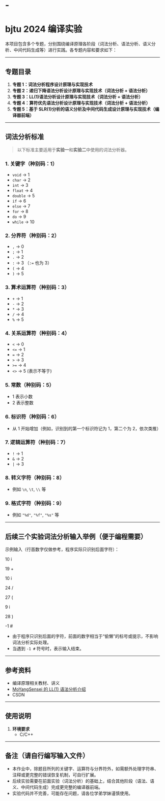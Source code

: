 # -
# bjtu  2024 编译实验

本项目包含多个专题，分别围绕编译原理各阶段（词法分析、语法分析、语义分析、中间代码生成等）进行实践。各专题内容和要求如下：

---

## 专题目录

1. **专题 1：词法分析程序设计原理与实现技术**  
2. **专题 2：递归下降语法分析设计原理与实现技术（词法分析 + 语法分析）**  
3. **专题 3：LL(1)语法分析设计原理与实现技术（词法分析 + 语法分析）**  
4. **专题 4：算符优先语法分析设计原理与实现技术（词法分析 + 语法分析）**  
5. **专题 5：基于 SLR(1)分析的语义分析及中间代码生成设计原理与实现技术（编译器前端）**

---

## 词法分析标准

> 以下标准主要适用于**实验一**和**实验二**中使用的词法分析器。

### 1. 关键字（种别码：1）
- `void` → 1  
- `char` → 2  
- `int` → 3  
- `float` → 4  
- `double` → 5  
- `if` → 6  
- `else` → 7  
- `for` → 8  
- `do` → 9  
- `while` → 10  

### 2. 分界符（种别码：2）
- `,` → 0  
- `;` → 1  
- `.` → 2  
- `:` → 3 （`:=` 也为 3）  
- `(` → 4  
- `)` → 5  

### 3. 算术运算符（种别码：3）
- `+` → 1  
- `-` → 2  
- `*` → 3  
- `/` → 4  
- `%` → 5  

### 4. 关系运算符（种别码：4）
- `<` → 0  
- `<=` → 1  
- `=` → 2  
- `>` → 3  
- `>=` → 4  
- `<>` → 5   (表示不等于)

### 5. 常数（种别码：5）
- 1 表示小数  
- 2 表示整数  

### 6. 标识符（种别码：6）
- 从 1 开始增加（例如，识别到的第一个标识符记为 1，第二个为 2，依次类推）

### 7. 逻辑运算符（种别码：7）
- `!` → 1  
- `&` → 2  
- `|` → 3  

### 8. 转义字符（种别码：8）
- 例如 `\n`, `\t`, `\\` 等

### 9. 格式字符（种别码：9）
- 例如 `"%d"`, `"%f"`, `"%s"` 等

---

## 后续三个实验词法分析输入举例（便于编程需要）

示例输入（行首数字仅做参考，程序实际只识别后面字符）：

10 i

19 +


10 i


24 /


27 (


9 i


28 )


-1 #


- 由于程序只识别后面的字符，前面的数字相当于“偷懒”的标号或提示，不影响词法分析实际处理。  
- 当遇到 `-1 #` 符号时，表示输入结束。

---

## 参考资料

- 编译原理相关教材、讲义  
- [MoYangSensei 的 LL(1) 语法分析介绍](https://moyangsensei.github.io/2019/05/20/%E7%BC%96%E8%AF%91%E5%8E%9F%E7%90%86%EF%BC%9ALL(1)%E8%AF%AD%E6%B3%95%E5%88%86%E6%9E%90/)   
- CSDN
---

## 使用说明

1. **环境要求**  
   - C/C++   
   
---

## 备注（请自行编写输入文件）

- 本作业中，除题目所列的关键字、运算符与分界符外，如需额外处理字符串、注释或更完整的错误恢复机制，可自行扩展。
- 后续实验需要在前面实验（词法分析）的基础上，结合其他阶段（语法、语义、中间代码生成）完成更完整的编译器前端。
- 实验代码并不完善，可能存在问题，请各位学弟学妹谨慎使用。

